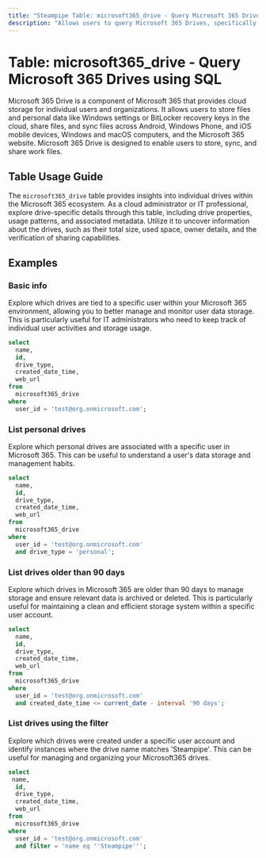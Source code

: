 ```yaml
---
title: "Steampipe Table: microsoft365_drive - Query Microsoft 365 Drives using SQL"
description: "Allows users to query Microsoft 365 Drives, specifically the details of individual drives within the Microsoft 365 ecosystem, providing insights into drive properties and usage patterns."
---
```


# Table: microsoft365_drive - Query Microsoft 365 Drives using SQL

Microsoft 365 Drive is a component of Microsoft 365 that provides cloud storage for individual users and organizations. It allows users to store files and personal data like Windows settings or BitLocker recovery keys in the cloud, share files, and sync files across Android, Windows Phone, and iOS mobile devices, Windows and macOS computers, and the Microsoft 365 website. Microsoft 365 Drive is designed to enable users to store, sync, and share work files.

## Table Usage Guide

The `microsoft365_drive` table provides insights into individual drives within the Microsoft 365 ecosystem. As a cloud administrator or IT professional, explore drive-specific details through this table, including drive properties, usage patterns, and associated metadata. Utilize it to uncover information about the drives, such as their total size, used space, owner details, and the verification of sharing capabilities.

## Examples

### Basic info
Explore which drives are tied to a specific user within your Microsoft 365 environment, allowing you to better manage and monitor user data storage. This is particularly useful for IT administrators who need to keep track of individual user activities and storage usage.

```sql
select
  name,
  id,
  drive_type,
  created_date_time,
  web_url
from
  microsoft365_drive
where
  user_id = 'test@org.onmicrosoft.com';
```

### List personal drives
Explore which personal drives are associated with a specific user in Microsoft 365. This can be useful to understand a user's data storage and management habits.

```sql
select
  name,
  id,
  drive_type,
  created_date_time,
  web_url
from
  microsoft365_drive
where
  user_id = 'test@org.onmicrosoft.com'
  and drive_type = 'personal';
```

### List drives older than 90 days
Explore which drives in Microsoft 365 are older than 90 days to manage storage and ensure relevant data is archived or deleted. This is particularly useful for maintaining a clean and efficient storage system within a specific user account.

```sql
select
  name,
  id,
  drive_type,
  created_date_time,
  web_url
from
  microsoft365_drive
where
  user_id = 'test@org.onmicrosoft.com'
  and created_date_time <= current_date - interval '90 days';
```

### List drives using the filter
Explore which drives were created under a specific user account and identify instances where the drive name matches 'Steampipe'. This can be useful for managing and organizing your Microsoft365 drives.

```sql
select
 name,
  id,
  drive_type,
  created_date_time,
  web_url
from
  microsoft365_drive
where
  user_id = 'test@org.onmicrosoft.com'
  and filter = 'name eq ''Steampipe''';
```